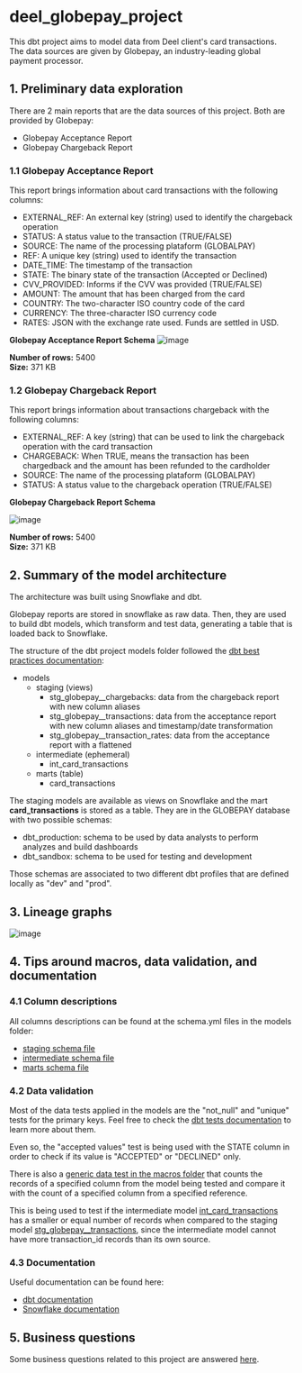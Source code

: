 # deel_globepay_project

This dbt project aims to model data from Deel client's card transactions. The data sources are given by Globepay, an industry-leading global payment processor.

## 1. Preliminary data exploration

There are 2 main reports that are the data sources of this project. Both are provided by Globepay:
- Globepay Acceptance Report
- Globepay Chargeback Report

### 1.1 Globepay Acceptance Report

This report brings information about card transactions with the following columns:
- EXTERNAL_REF: An external key (string) used to identify the chargeback operation
- STATUS: A status value to the transaction (TRUE/FALSE)
- SOURCE: The name of the processing plataform (GLOBALPAY)
- REF: A unique key (string) used to identify the transaction 
- DATE_TIME: The timestamp of the transaction
- STATE: The binary state of the transaction (Accepted or Declined)
- CVV_PROVIDED: Informs if the CVV was provided (TRUE/FALSE)
- AMOUNT: The amount that has been charged from the card
- COUNTRY: The two-character ISO country code of the card
- CURRENCY: The three-character ISO currency code
- RATES: JSON with the exchange rate used. Funds are settled in USD.

**Globepay Acceptance Report Schema**
 ![image](https://github.com/user-attachments/assets/f0a85335-e6ac-49c5-8e82-194ff416e268)

**Number of rows:** 5400 <br>
**Size:** 371 KB

### 1.2 Globepay Chargeback Report

This report brings information about transactions chargeback with the following columns:
- EXTERNAL_REF: A key (string) that can be used to link the chargeback operation with the card transaction
- CHARGEBACK: When TRUE, means the transaction has been chargedback and the amount has been refunded to the cardholder
- SOURCE: The name of the processing plataform (GLOBALPAY)
- STATUS: A status value to the chargeback operation (TRUE/FALSE)

**Globepay Chargeback Report Schema**

![image](https://github.com/user-attachments/assets/89a97545-011c-4993-8af3-d0d268433a7e)

**Number of rows:** 5400 <br>
**Size:** 371 KB

## 2. Summary of the model architecture

The architecture was built using Snowflake and dbt. 

Globepay reports are stored in snowflake as raw data. Then, they are used to build dbt models, which transform and test data, generating a table that is loaded back to Snowflake.

The structure of the dbt project models folder followed the [dbt best practices documentation](https://docs.getdbt.com/best-practices/how-we-structure/1-guide-overview):

- models
   - staging (views)
       - stg_globepay__chargebacks: data from the chargeback report with new column aliases
       - stg_globepay__transactions: data from the acceptance report with new column aliases and timestamp/date transformation
       - stg_globepay__transaction_rates: data from the acceptance report with a flattened 
    - intermediate (ephemeral)
       - int_card_transactions
    - marts (table)
       - card_transactions

The staging models are available as views on Snowflake and the mart **card_transactions** is stored as a table. They are in the GLOBEPAY database with two possible schemas:
- dbt_production: schema to be used by data analysts to perform analyzes and build dashboards
- dbt_sandbox: schema to be used for testing and development

Those schemas are associated to two different dbt profiles that are defined locally as "dev" and "prod".

## 3. Lineage graphs

![image](https://github.com/user-attachments/assets/06217a9b-e21f-4694-9447-39787076a2a9)

## 4. Tips around macros, data validation, and documentation

### 4.1 Column descriptions

All columns descriptions can be found at the schema.yml files in the models folder:
- [staging schema file](https://github.com/thalleslemos/deel_globepay_project/blob/main/models/staging/schema.yml)
- [intermediate schema file](https://github.com/thalleslemos/deel_globepay_project/blob/main/models/intermediate/schema.yml)
- [marts schema file](https://github.com/thalleslemos/deel_globepay_project/blob/main/models/marts/schema.yml)

### 4.2 Data validation

Most of the data tests applied in the models are the "not_null" and "unique" tests for the primary keys. Feel free to check the [dbt tests documentation](https://docs.getdbt.com/docs/build/data-tests) to learn more about them.

Even so, the "accepted values" test is being used with the STATE column in order to check if its value is "ACCEPTED" or "DECLINED" only.

There is also a [generic data test in the macros folder](https://github.com/thalleslemos/deel_globepay_project/blob/main/macros/tests/test_row_count.sql) that counts the records of a specified column from the model being tested and compare it with the count of a specified column from a specified reference.

This is being used to test if the intermediate model [int_card_transactions](https://github.com/thalleslemos/deel_globepay_project/blob/main/models/intermediate/int_card_transactions.sql) has a smaller or equal number of records when compared to the staging model [stg_globepay__transactions](https://github.com/thalleslemos/deel_globepay_project/blob/main/models/staging/stg_globepay__transactions.sql), since the intermediate model cannot have more transaction_id records than its own source.

### 4.3 Documentation

Useful documentation can be found here:
- [dbt documentation](https://docs.getdbt.com/docs/build/documentation)
- [Snowflake documentation](https://docs.snowflake.com/)

## 5. Business questions

Some business questions related to this project are answered [here](https://github.com/thalleslemos/deel_globepay_project/blob/main/docs/business_questions.md).
